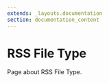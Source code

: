 ```yaml
---
extends: _layouts.documentation
section: documentation_content
---
```


# RSS File Type

Page about RSS File Type.
